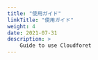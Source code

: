 ```yaml
---
title: "使用ガイド"
linkTitle: "使用ガイド"
weight: 4
date: 2021-07-31
description: >
    Guide to use Cloudforet 
---
```

